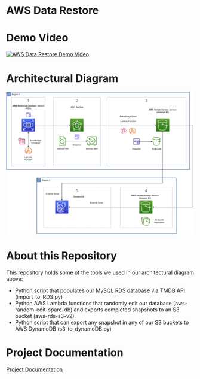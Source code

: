 # AWS Data Restore

# Demo Video

[![AWS Data Restore Demo Video](https://img.youtube.com/vi/xbYQuewYPh4/0.jpg)](https://www.youtube.com/watch?v=xbYQuewYPh4)

# Architectural Diagram

![Architectural Diagram](https://github.com/kyle-guanyi/sparc2023/blob/main/public/Data%20Restore%20Architectural%20Diagram.png?raw=true)

# About this Repository

This repository holds some of the tools we used in our architectural diagram above:
- Python script that populates our MySQL RDS database via TMDB API (import_to_RDS.py)
- Python AWS Lambda functions that randomly edit our database (aws-random-edit-sparc-db) and exports completed snapshots to an S3 bucket (aws-rds-s3-v2).
- Python script that can export any snapshot in any of our S3 buckets to AWS DynamoDB (s3_to_dynamoDB.py)

# Project Documentation

[Project Documentation](https://github.com/kyle-guanyi/sparc2023/blob/main/public/AWS%20Data%20Restore%20Documentation.pdf)

